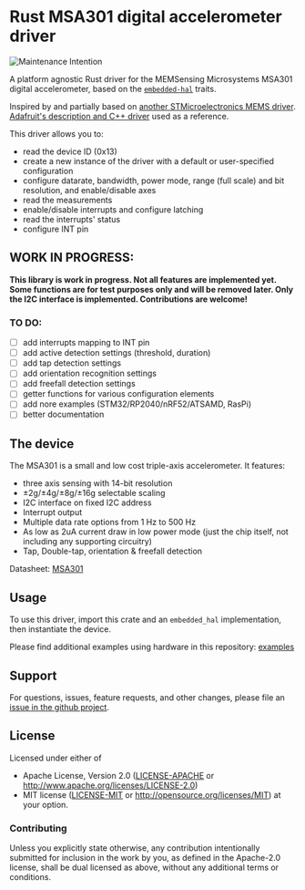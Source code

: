 # Rust MSA301 digital accelerometer driver

![Maintenance Intention](https://img.shields.io/badge/maintenance-actively--developed-brightgreen.svg)

A platform agnostic Rust driver for the MEMSensing Microsystems MSA301 digital accelerometer,
based on the [`embedded-hal`] traits.

[`embedded-hal`]: https://github.com/rust-embedded/embedded-hal

Inspired by and partially based on [another STMicroelectronics MEMS driver](https://github.com/lonesometraveler/lsm9ds1).  
[Adafruit's description and C++ driver](https://learn.adafruit.com/msa301-triple-axis-accelerometer) used as a reference.

This driver allows you to:
- read the device ID (0x13)
- create a new instance of the driver with a default or user-specified configuration
- configure datarate, bandwidth, power mode, range (full scale) and bit resolution, and enable/disable axes
- read the measurements 
- enable/disable interrupts and configure latching
- read the interrupts' status
- configure INT pin 

## WORK IN PROGRESS:

__This library is work in progress. Not all features are implemented yet. Some functions are for test purposes only and will be removed later. Only the I2C interface is implemented. Contributions are welcome!__

### TO DO:
 
- [ ] add interrupts mapping to INT pin 
- [ ] add active detection settings (threshold, duration)
- [ ] add tap detection settings
- [ ] add orientation recognition settings
- [ ] add freefall detection settings
- [ ] getter functions for various configuration elements
- [ ] add nore examples (STM32/RP2040/nRF52/ATSAMD, RasPi)
- [ ] better documentation

## The device

The MSA301 is a small and low cost triple-axis accelerometer. It features:
* three axis sensing with 14-bit resolution
* ±2g/±4g/±8g/±16g selectable scaling
* I2C interface on fixed I2C address
* Interrupt output
* Multiple data rate options from 1 Hz to 500 Hz
* As low as 2uA current draw in low power mode (just the chip itself, not including any supporting circuitry)
* Tap, Double-tap, orientation & freefall detection

Datasheet: [MSA301](hhttps://github.com/adafruit/Adafruit_MSA301/blob/master/MSA301-V1.0-ENG.PDF)

## Usage

To use this driver, import this crate and an `embedded_hal` implementation,
then instantiate the device.

Please find additional examples using hardware in this repository: [examples]

[examples]: https://github.com/nebelgrau77/lps22hb-rs/tree/main/examples

## Support

For questions, issues, feature requests, and other changes, please file an
[issue in the github project](https://github.com/nebelgrau77/lps22hb-rs/issues).

## License

Licensed under either of

 * Apache License, Version 2.0 ([LICENSE-APACHE](LICENSE-APACHE) or
   http://www.apache.org/licenses/LICENSE-2.0)
 * MIT license ([LICENSE-MIT](LICENSE-MIT) or
   http://opensource.org/licenses/MIT) at your option.

### Contributing

Unless you explicitly state otherwise, any contribution intentionally submitted
for inclusion in the work by you, as defined in the Apache-2.0 license, shall
be dual licensed as above, without any additional terms or conditions.
